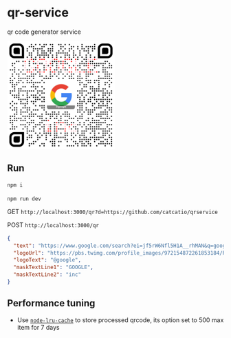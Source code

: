 # qr-service

qr code generator service


<img alt="example" src="./example/example.png" width="250">

## Run

```shell
npm i

npm run dev
```

GET `http://localhost:3000/qr?d=https://github.com/catcatio/qrservice`

POST `http://localhost:3000/qr`

```json
{
  "text": "https://www.google.com/search?ei=jf5rW6Nfl5H1A__rhMAN&q=google&oq=google",
  "logoUrl": "https://pbs.twimg.com/profile_images/972154872261853184/RnOg6UyU_400x400.jpg",
  "logoText": "@google",
  "maskTextLine1": "GOOGLE",
  "maskTextLine2": "inc"
}
```

## Performance tuning

- Use [`node-lru-cache`](https://github.com/isaacs/node-lru-cache) to store processed qrcode, its option set to 500 max item for 7 days

